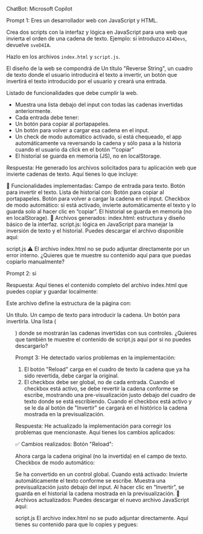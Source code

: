 ChatBot: Microsoft Copilot

Prompt 1:
Eres un desarrollador web con JavaScript y HTML.

Crea dos scripts con la interfaz y lógica en JavaScript para una web que invierta el orden de una cadena de texto.
Ejemplo: si introduzco `AI4Devs`, devuelve `sveD4IA`.

Hazlo en los archivos `index.html` y `script.js`.

El diseño de la web se compondrá de Un título "Reverse String", un cuadro de texto donde el usuario introducirá el texto a invertir, un botón que invertirá el texto introducido por el usuario y creará una entrada.

Listado de funcionalidades que debe cumplir la web.
- Muestra una lista debajo del input con todas las cadenas invertidas anteriormente.
- Cada entrada debe tener:
 - Un botón para copiar al portapapeles.
 - Un botón para volver a cargar esa cadena en el input.
 - Un check de modo automático activado, si está chequeado, el app automáticamente va reversando la cadena y sólo pasa a la historia cuando el usuario da click en el botón “”copiar”
- El historial se guarda en memoria (JS), no en localStorage.


Respuesta:
He generado los archivos solicitados para tu aplicación web que invierte cadenas de texto. Aquí tienes lo que incluye:

🧩 Funcionalidades implementadas:
Campo de entrada para texto.
Botón para invertir el texto.
Lista de historial con:
Botón para copiar al portapapeles.
Botón para volver a cargar la cadena en el input.
Checkbox de modo automático: si está activado, invierte automáticamente el texto y lo guarda solo al hacer clic en “copiar”.
El historial se guarda en memoria (no en localStorage).
📂 Archivos generados:
index.html: estructura y diseño básico de la interfaz.
script.js: lógica en JavaScript para manejar la inversión de texto y el historial.
Puedes descargar el archivo disponible aquí:

script.js
⚠️ El archivo index.html no se pudo adjuntar directamente por un error interno. ¿Quieres que te muestre su contenido aquí para que puedas copiarlo manualmente?

Prompt 2:
si

Respuesta:
Aquí tienes el contenido completo del archivo index.html que puedes copiar y guardar localmente:


Este archivo define la estructura de la página con:

Un título.
Un campo de texto para introducir la cadena.
Un botón para invertirla.
Una lista (<ul>) donde se mostrarán las cadenas invertidas con sus controles.
¿Quieres que también te muestre el contenido de script.js aquí por si no puedes descargarlo?


Prompt 3:
He detectado varios problemas en la implementación:
1. El botón "Reload" carga en el cuadro de texto la cadena que ya ha sido revertida, debe cargar la original.
2. El checkbox debe ser global, no de cada entrada. Cuando el checkbox está activo, se debe revertir la cadena conforme se escribe, mostrando una pre-visualización justo debajo del cuadro de texto donde se está escribiendo. Cuando el checkbox está activo y se le da al botón de "Invertir" se cargará en el histórico la cadena mostrada en la previsualización.

Respuesta:
He actualizado la implementación para corregir los problemas que mencionaste. Aquí tienes los cambios aplicados:

✅ Cambios realizados:
Botón "Reload":

Ahora carga la cadena original (no la invertida) en el campo de texto.
Checkbox de modo automático:

Se ha convertido en un control global.
Cuando está activado:
Invierte automáticamente el texto conforme se escribe.
Muestra una previsualización justo debajo del input.
Al hacer clic en “Invertir”, se guarda en el historial la cadena mostrada en la previsualización.
📂 Archivos actualizados:
Puedes descargar el nuevo archivo JavaScript aquí:

script.js
El archivo index.html no se pudo adjuntar directamente. Aquí tienes su contenido para que lo copies y pegues: